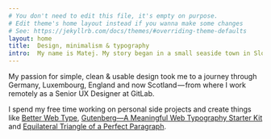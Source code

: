 ```yaml
---
# You don't need to edit this file, it's empty on purpose.
# Edit theme's home layout instead if you wanna make some changes
# See: https://jekyllrb.com/docs/themes/#overriding-theme-defaults
layout: home
title:  Design, minimalism & typography
intro:  My name is Matej. My story began in a small seaside town in Slovenia. Aged 13, I joined an after-school class where I handcrafted my first website and it changed my life. It made me who I am today&hairsp;—&hairsp;it made me a designer.
---
```


My passion for simple, clean & usable design took me to a journey through Germany, Luxembourg, England and now Scotland — from where I work remotely as a Senior UX Designer at GitLab.

I spend my free time working on personal side projects and create things like [Better Web Type](https://betterwebtype.com), [Gutenberg—A Meaningful Web Typography Starter Kit](http://matejlatin.github.io/Gutenberg/) and [Equilateral Triangle of a Perfect Paragraph](http://betterwebtype.com/triangle).
